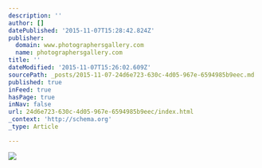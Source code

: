 ```yaml
---
description: ''
author: []
datePublished: '2015-11-07T15:28:42.824Z'
publisher:
  domain: www.photographersgallery.com
  name: photographersgallery.com
title: ''
dateModified: '2015-11-07T15:26:02.609Z'
sourcePath: _posts/2015-11-07-24d6e723-630c-4d05-967e-6594985b9eec.md
published: true
inFeed: true
hasPage: true
inNav: false
url: 24d6e723-630c-4d05-967e-6594985b9eec/index.html
_context: 'http://schema.org'
_type: Article

---
```

![](http://www.photographersgallery.com/i/full/newyork_marriott1.jpg)